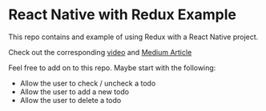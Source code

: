 # React Native with Redux Example

This repo contains and example of using Redux with a React Native project.

Check out the corresponding [video](https://youtu.be/DYBuMh553yc) and [Medium Article](https://jakecyr.medium.com/redux-with-react-native-5547876f48eb)

Feel free to add on to this repo. Maybe start with the following:

* Allow the user to check / uncheck a todo
* Allow the user to add a new todo
* Allow the user to delete a todo
